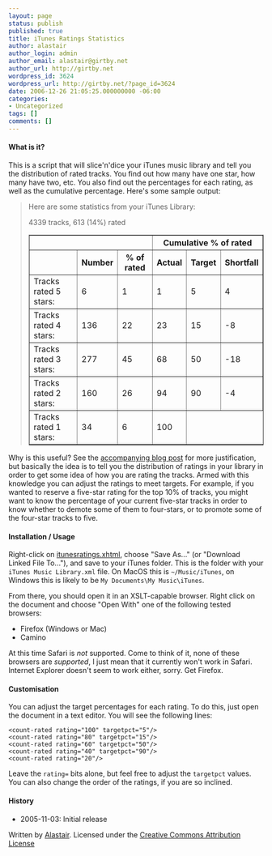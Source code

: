 ```yaml
---
layout: page
status: publish
published: true
title: iTunes Ratings Statistics
author: alastair
author_login: admin
author_email: alastair@girtby.net
author_url: http://girtby.net
wordpress_id: 3624
wordpress_url: http://girtby.net/?page_id=3624
date: 2006-12-26 21:05:25.000000000 -06:00
categories:
- Uncategorized
tags: []
comments: []
---
```

#### What is it?

This is a script that will slice'n'dice your iTunes music library and tell you the distribution of rated tracks. You find out how many have one star, how many have two, etc. You also find out the percentages for each rating, as well as the cumulative percentage. Here's some sample output:

<blockquote>
<p>Here are some statistics from your iTunes Library:</p>
<p>4339 tracks, 613
          (14%) rated</p>
<table border="1">
<tr>
<td colspan="3"></td>
<th colspan="3">Cumulative % of rated</th>
</tr>
<tr>
<td></td>
<th>Number</th>
<th>% of rated</th>
<th>Actual</th>
<th>Target</th>
<th>Shortfall</th>
</tr>


  <tr>
<td>Tracks rated 5 stars:</td>
<td>6</td>
<td>1</td>
<td>1</td>
<td>5</td>
<td>4</td>
</tr>
  <tr>
<td>Tracks rated 4 stars:</td>
<td>136</td>
<td>22</td>
<td>23</td>
<td>15</td>
<td>-8</td>
</tr>
  <tr>
<td>Tracks rated 3 stars:</td>
<td>277</td>
<td>45</td>
<td>68</td>
<td>50</td>
<td>-18</td>
</tr>
  <tr>
<td>Tracks rated 2 stars:</td>
<td>160</td>
<td>26</td>
<td>94</td>
<td>90</td>
<td>-4</td>
</tr>
  <tr>
<td>Tracks rated 1 stars:</td>
<td>34</td>
<td>6</td>
<td>100</td>
</tr>
</table>
</blockquote>

Why is this useful? See the [accompanying blog post](/archives/2005/11/03/itunes-library-preening/) for more justification, but basically the idea is to tell you the distribution of ratings in your library in order to get some idea of how you are rating the tracks. Armed with this knowledge you can adjust the ratings to meet targets. For example, if you wanted to reserve a five-star rating for the top 10% of tracks, you might want to know the percentage of your current five-star tracks in order to know whether to demote some of them to four-stars, or to promote some of the four-star tracks to five.

#### Installation / Usage

Right-click on [itunesratings.xhtml](/extras/itunesratings.xhtml), choose "Save As..." (or "Download Linked File To..."), and save to your iTunes folder. This is the folder with your `iTunes Music Library.xml` file. On MacOS this is `~/Music/iTunes`, on Windows this is likely to be `My Documents\My Music\iTunes`.

From there, you should open it in an XSLT-capable browser. Right click on the document and choose "Open With" one of the following tested browsers:

 - Firefox (Windows or Mac)
 - Camino

At this time Safari is *not* supported. Come to think of it, none of these browsers are *supported*, I just mean that it currently won't work in Safari. Internet Explorer doesn't seem to work either, sorry. Get Firefox.

#### Customisation

You can adjust the target percentages for each rating. To do this, just open the document in a text editor. You will see the following lines:

    <count-rated rating="100" targetpct="5"/>
    <count-rated rating="80" targetpct="15"/>
    <count-rated rating="60" targetpct="50"/>
    <count-rated rating="40" targetpct="90"/>
    <count-rated rating="20"/>

Leave the `rating=` bits alone, but feel free to adjust the `targetpct` values. You can also change the order of the ratings, if you are so inclined.

#### History

- 2005-11-03: Initial release

Written by [Alastair](http://girtby.net). Licensed under the [Creative Commons Attribution License](http://creativecommons.org/licenses/by/2.0/)
